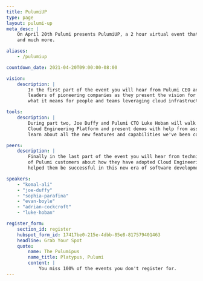 ```yaml
---
title: PulumiUP
type: page
layout: pulumi-up
meta_desc: |
    On April 20th Pulumi presents PulumiUP, a 2 hour virtual event that will feature product updates, company news,
    and much more.

aliases:
    - /pulumiup

countdown_date: 2021-04-20T09:00:00-08:00

vision:
    description: |
        In the first part of the event you will hear from Pulumi CEO and Co-Founder Joe Duffy and technical
        leaders of pioneering companies as they present the vision for the future of cloud engineering and
        what it means for people and teams leveraging cloud infrastructure and modern applications.

tools:
    description: |
        During part two, Joe Duffy and Pulumi CTO Luke Hoban will walk us through new announcements about Pulumi's
        Cloud Engineering Platform and present demos with help from assorted Pulumi team members. You will
        learn about all the new features and capabilities we've been cooking up in the last year.

peers:
    description: |
        Finally in the last part of the event you will hear from technical leaders across the industry and a collection
        of Pulumi customers about how they have adopted Cloud Engineering best practices and how those practices have
        helped them be successful in this new era of software development.

speakers:
    - "komal-ali"
    - "joe-duffy"
    - "sophia-parafina"
    - "evan-boyle"
    - "adrian-cockcroft"
    - "luke-hoban"

register_form:
    section_id: register
    hubspot_form_id: 17417be0-215e-4dbb-85e8-817579401463
    headline: Grab Your Spot
    quote:
        name: The Pulumipus
        name_title: Platypus, Pulumi
        content: |
            You miss 100% of the events you don't register for.
---
```


